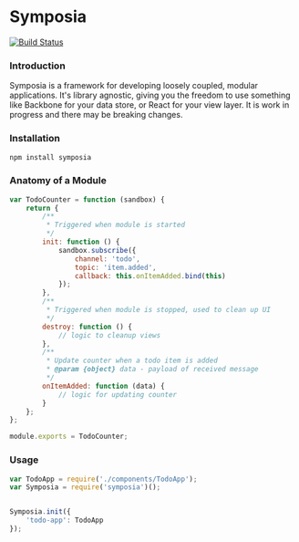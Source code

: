 Symposia 
========

[![Build Status](https://travis-ci.org/paulosborne/symposia.svg?branch=master)](https://travis-ci.org/paulosborne/symposia)


### Introduction

Symposia is a framework for developing loosely coupled, modular applications. It's library agnostic, giving you the freedom to use something like Backbone for your data store, or React for your view layer. It is work in progress and there may be breaking  changes.

### Installation

```javascript
npm install symposia
```

### Anatomy of a Module

```javascript
var TodoCounter = function (sandbox) {
	return {
		/**
		 * Triggered when module is started
		 */
		init: function () {
			sandbox.subscribe({
				channel: 'todo',
				topic: 'item.added',
				callback: this.onItemAdded.bind(this)
			});
		},
		/**
		 * Triggered when module is stopped, used to clean up UI
		 */
		destroy: function () {
			// logic to cleanup views
		},
		/**
		 * Update counter when a todo item is added
		 * @param {object} data - payload of received message
		 */
		onItemAdded: function (data) {
			// logic for updating counter
		}
	};
};

module.exports = TodoCounter;
```
### Usage

```javascript
var TodoApp = require('./components/TodoApp');
var Symposia = require('symposia')();


Symposia.init({
	'todo-app': TodoApp
});
```
